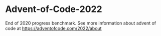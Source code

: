 # Advent-of-Code-2022
End of 2020 progress benchmark. See more information about advent of code at https://adventofcode.com/2022/about
